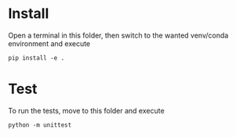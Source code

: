 # Install
Open a terminal in this folder, then switch to the wanted venv/conda environment and execute

```
pip install -e .
```


# Test
To run the tests, move to this folder and execute
```
python -m unittest
```

